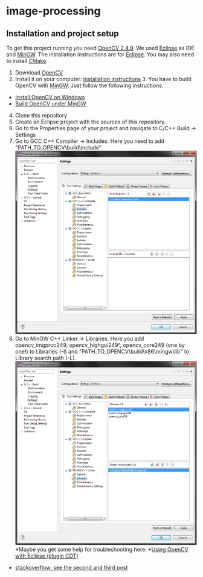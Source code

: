 image-processing
================

Installation and project setup
-------------------
To get this project running you need [OpenCV 2.4.9](http://opencv.org/). We used [Eclipse](http://www.eclipse.org) as IDE and [MinGW](http://www.mingw.org/). The installation instructions are for [Eclipse](http://www.eclipse.org). You may also need to install [CMake](http://www.cmake.org/).

1. Download [OpenCV](http://opencv.org/)
2. Install it on your computer: [installation instructions](http://docs.opencv.org/doc/tutorials/introduction/table_of_content_introduction/table_of_content_introduction.html) 3. You have to build OpenCV with [MinGW](http://www.mingw.org/). Just follow the following instructions.
  * [Install OpenCV on Windows](http://seevisionc.blogspot.co.uk/2011/09/linux-like-installation-of-opencv-230.html)
  * [Build OpenCV under MinGW](http://sourceforge.net/p/opencvmingw/wiki/Build%20OpenCV%20under%20MinGW/)
4. Clone this repository
5. Create an Eclipse project with the sources of this repository.
6. Go to the Properties page of your project and navigate to C/C++ Build -> Settings
 1. Go to GCC C++ Compiler -> Includes. Here you need to add "PATH_TO_OPENCV\build\include\"
 ![Compiler includes](https://raw.githubusercontent.com/swank-rats/image-processing/master/doc/images/compiler_includes.png)
 2. Go to MinGW C++ Linker -> Libraries. Here you add opencv_imgproc249, opencv_highgui249^, opencv_core249 (one by one!) to Libraries (-I) and "PATH_TO_OPENCV\build\x86\mingw\lib" to Library search path (-L).
![Linker includes](https://raw.githubusercontent.com/swank-rats/image-processing/master/doc/images/linker_includes.png)
 *Maybe you get some help for troubleshooting here:
  *[Using OpenCV with Eclipse (plugin CDT)](http://docs.opencv.org/doc/tutorials/introduction/linux_eclipse/linux_eclipse.html#linux-eclipse-usage)
  * [stackoverflow: see the second and third post](http://stackoverflow.com/questions/10860352/getting-started-with-opencv-2-4-and-mingw-on-windows-7)
